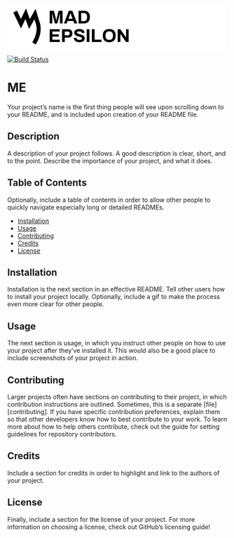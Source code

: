 <p align="center">
<img width="500px" src="/static/images/MAD_EPSILON_STACKED.svg" align="middle"/>
</p>

[![Build Status](https://travis-ci.org/madepsilon/me.svg?branch=master)](https://travis-ci.org/madepsilon/me)

# ME
Your project’s name is the first thing people will see upon scrolling down to your README, and is included upon creation of your README file.

## Description
A description of your project follows. A good description is clear, short, and to the point. Describe the importance of your project, and what it does.

## Table of Contents
Optionally, include a table of contents in order to allow other people to quickly navigate especially long or detailed READMEs.
- [Installation](#installation)
- [Usage](#usage)
- [Contributing](#contributing)
- [Credits](#credits)
- [License](#license)

## Installation
Installation is the next section in an effective README. Tell other users how to install your project locally. Optionally, include a gif to make the process even more clear for other people.

## Usage
The next section is usage, in which you instruct other people on how to use your project after they’ve installed it. This would also be a good place to include screenshots of your project in action.

## Contributing
Larger projects often have sections on contributing to their project, in which contribution instructions are outlined. Sometimes, this is a separate [file][contributing]. If you have specific contribution preferences, explain them so that other developers know how to best contribute to your work. To learn more about how to help others contribute, check out the guide for setting guidelines for repository contributors.

## Credits
Include a section for credits in order to highlight and link to the authors of your project.

## License
Finally, include a section for the license of your project. For more information on choosing a license, check out GitHub’s licensing guide!
